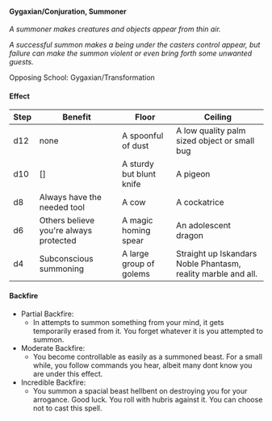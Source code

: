 #### Gygaxian/Conjuration, Summoner
*A summoner makes creatures and objects appear from thin air.*

*A successful summon makes a being under the casters control appear, but failure can make the summon violent or even bring forth some unwanted guests.*

Opposing School: Gygaxian/Transformation
    
#### Effect

| Step | Benefit                                 | Floor                   | Ceiling |
| -    | -                                       | -                       | - |
| d12  | none                                    | A spoonful of dust      | A low quality palm sized object or small bug |
| d10  | []                                      | A sturdy but blunt knife| A pigeon |
|  d8  | Always have the needed tool             | A cow                   | A cockatrice |
|  d6  | Others believe you're always protected  | A magic homing spear    | An adolescent dragon |
|  d4  | Subconscious summoning                  | A large group of golems | Straight up Iskandars Noble Phantasm, reality marble and all. |

#### Backfire
- Partial Backfire:
   - In attempts to summon something from your mind, it gets temporarily erased from it. You forget whatever it is you attempted to summon.
- Moderate Backfire:
   - You become controllable as easily as a summoned beast. For a small while, you follow commands you hear, albeit many dont know you are under this effect.
- Incredible Backfire:
   - You summon a spacial beast hellbent on destroying you for your arrogance. Good luck. You roll with hubris against it.
You can choose not to cast this spell.
 
